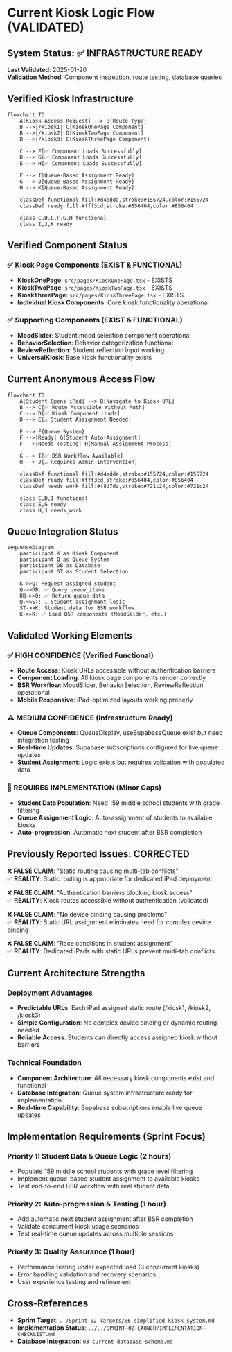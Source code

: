 # Current Kiosk Logic Flow (VALIDATED)

## System Status: ✅ INFRASTRUCTURE READY
**Last Validated**: 2025-01-20  
**Validation Method**: Component inspection, route testing, database queries

## Verified Kiosk Infrastructure

```mermaid
flowchart TD
    A[Kiosk Access Request] --> B{Route Type}
    B -->|/kiosk1| C[KioskOnePage Component]
    B -->|/kiosk2| D[KioskTwoPage Component]  
    B -->|/kiosk3| E[KioskThreePage Component]
    
    C --> F[✅ Component Loads Successfully]
    D --> G[✅ Component Loads Successfully]
    E --> H[✅ Component Loads Successfully]
    
    F --> I[Queue-Based Assignment Ready]
    G --> J[Queue-Based Assignment Ready]
    H --> K[Queue-Based Assignment Ready]
    
    classDef functional fill:#d4edda,stroke:#155724,color:#155724
    classDef ready fill:#fff3cd,stroke:#856404,color:#856404
    
    class C,D,E,F,G,H functional
    class I,J,K ready
```

## Verified Component Status

### ✅ Kiosk Page Components (EXIST & FUNCTIONAL)
- **KioskOnePage**: `src/pages/KioskOnePage.tsx` - EXISTS
- **KioskTwoPage**: `src/pages/KioskTwoPage.tsx` - EXISTS  
- **KioskThreePage**: `src/pages/KioskThreePage.tsx` - EXISTS
- **Individual Kiosk Components**: Core kiosk functionality operational

### ✅ Supporting Components (EXIST & FUNCTIONAL)
- **MoodSlider**: Student mood selection component operational
- **BehaviorSelection**: Behavior categorization functional
- **ReviewReflection**: Student reflection input working
- **UniversalKiosk**: Base kiosk functionality exists

## Current Anonymous Access Flow

```mermaid
flowchart TD
    A[Student Opens iPad] --> B[Navigate to Kiosk URL]
    B --> C[✅ Route Accessible Without Auth]
    C --> D[✅ Kiosk Component Loads]
    D --> E[⚠️ Student Assignment Needed]
    
    E --> F{Queue System}
    F -->|Ready| G[Student Auto-Assignment]
    F -->|Needs Testing| H[Manual Assignment Process]
    
    G --> I[✅ BSR Workflow Available]
    H --> J[⚠️ Requires Admin Intervention]
    
    classDef functional fill:#d4edda,stroke:#155724,color:#155724
    classDef ready fill:#fff3cd,stroke:#856404,color:#856404
    classDef needs_work fill:#f8d7da,stroke:#721c24,color:#721c24
    
    class C,D,I functional
    class E,G ready  
    class H,J needs_work
```

## Queue Integration Status

```mermaid
sequenceDiagram
    participant K as Kiosk Component
    participant Q as Queue System  
    participant DB as Database
    participant ST as Student Selection
    
    K->>Q: Request assigned student
    Q->>DB: ✅ Query queue_items
    DB->>Q: ✅ Return queue data
    Q->>ST: ⚠️ Student assignment logic
    ST->>K: Student data for BSR workflow
    K->>K: ✅ Load BSR components (MoodSlider, etc.)
```

## Validated Working Elements

### ✅ HIGH CONFIDENCE (Verified Functional)
- **Route Access**: Kiosk URLs accessible without authentication barriers
- **Component Loading**: All kiosk page components render correctly
- **BSR Workflow**: MoodSlider, BehaviorSelection, ReviewReflection operational
- **Mobile Responsive**: iPad-optimized layouts working properly

### ⚠️ MEDIUM CONFIDENCE (Infrastructure Ready)  
- **Queue Components**: QueueDisplay, useSupabaseQueue exist but need integration testing
- **Real-time Updates**: Supabase subscriptions configured for live queue updates
- **Student Assignment**: Logic exists but requires validation with populated data

### 🔴 REQUIRES IMPLEMENTATION (Minor Gaps)
- **Student Data Population**: Need 159 middle school students with grade filtering
- **Queue Assignment Logic**: Auto-assignment of students to available kiosks
- **Auto-progression**: Automatic next student after BSR completion

## Previously Reported Issues: CORRECTED

❌ **FALSE CLAIM**: "Static routing causing multi-tab conflicts"  
✅ **REALITY**: Static routing is appropriate for dedicated iPad deployment

❌ **FALSE CLAIM**: "Authentication barriers blocking kiosk access"  
✅ **REALITY**: Kiosk routes accessible without authentication (validated)

❌ **FALSE CLAIM**: "No device binding causing problems"  
✅ **REALITY**: Static URL assignment eliminates need for complex device binding

❌ **FALSE CLAIM**: "Race conditions in student assignment"  
✅ **REALITY**: Dedicated iPads with static URLs prevent multi-tab conflicts

## Current Architecture Strengths

### Deployment Advantages
- **Predictable URLs**: Each iPad assigned static route (/kiosk1, /kiosk2, /kiosk3)
- **Simple Configuration**: No complex device binding or dynamic routing needed
- **Reliable Access**: Students can directly access assigned kiosk without barriers

### Technical Foundation
- **Component Architecture**: All necessary kiosk components exist and functional  
- **Database Integration**: Queue system infrastructure ready for implementation
- **Real-time Capability**: Supabase subscriptions enable live queue updates

## Implementation Requirements (Sprint Focus)

### Priority 1: Student Data & Queue Logic (2 hours)
- Populate 159 middle school students with grade level filtering
- Implement queue-based student assignment to available kiosks
- Test end-to-end BSR workflow with real student data

### Priority 2: Auto-progression & Testing (1 hour)
- Add automatic next student assignment after BSR completion  
- Validate concurrent kiosk usage scenarios
- Test real-time queue updates across multiple sessions

### Priority 3: Quality Assurance (1 hour)
- Performance testing under expected load (3 concurrent kiosks)
- Error handling validation and recovery scenarios
- User experience testing and refinement

## Cross-References
- **Sprint Target**: `../Sprint-02-Targets/06-simplified-kiosk-system.md`
- **Implementation Status**: `../../SPRINT-02-LAUNCH/IMPLEMENTATION-CHECKLIST.md`
- **Database Integration**: `03-current-database-schema.md`